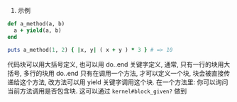 1. 示例
```rb
def a_method(a, b)
  a + yield(a, b)
end

puts a_method(1, 2) { |x, y| ( x + y ) * 3 } # => 10
```
代码块可以用大括号定义, 也可以用 do..end 关键字定义, 通常, 只有一行的块用大括号, 多行的块用 do..end
只有在调用一个方法, 才可以定义一个块, 块会被直接传递给这个方法, 改方法可以用 yield 关键字调用这个块.
在一个方法里: 你可以询问当前方法调用是否包含块. 这可以通过 `kernel#block_given?` 做到

